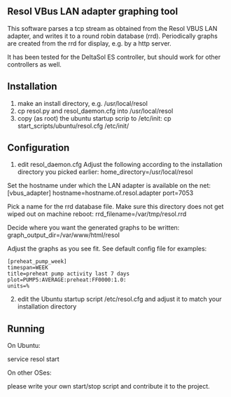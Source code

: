 ## Resol VBus LAN adapter graphing tool

This software parses a tcp stream as obtained from the Resol VBUS LAN adapter, and writes it to a round robin database (rrd). Periodically graphs are created from the rrd for display, e.g. by a http server.

It has been tested for the DeltaSol ES controller, but should work for other controllers as well.

## Installation

1) make an install directory, e.g. /usr/local/resol
2) cp resol.py and resol_daemon.cfg into /usr/local/resol
3) copy (as root) the ubuntu startup scrip to /etc/init:
   cp start_scripts/ubuntu/resol.cfg /etc/init/

## Configuration

1) edit resol_daemon.cfg
  Adjust the following according to the installation directory you picked earlier:
   home_directory=/usr/local/resol

  Set the hostname under which the LAN adapter is available on the net:
   [vbus_adapter]
   hostname=hostname.of.resol.adapter
   port=7053

  Pick a name for the rrd database file. Make sure this directory does not get wiped out on machine reboot:
   rrd_filename=/var/tmp/resol.rrd

  Decide where you want the generated graphs to be written:
   graph_output_dir=/var/www/html/resol

  Adjust the graphs as you see fit. See default config file for examples:

    [preheat_pump_week]
    timespan=WEEK
    title=preheat pump activity last 7 days
    plot=PUMP5:AVERAGE:preheat:FF0000:1.0:
    units=%

2) edit the Ubuntu startup script /etc/resol.cfg and adjust it to match your installation directory

## Running

On Ubuntu:

service resol start

On other OSes:

please write your own start/stop script and contribute it to the project.
